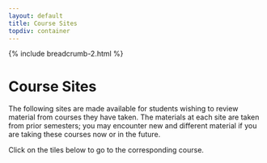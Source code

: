 ```yaml
---
layout: default
title: Course Sites
topdiv: container
---
```

<script type="text/javascript" src="../js/courses.js"></script>

{% include breadcrumb-2.html %}

# Course Sites

The following sites are made available for students wishing to review material from courses they have taken. The materials at each site are taken from prior semesters; you may encounter new and different material if you are taking these courses now or in the future.

Click on the tiles below to go to the corresponding course.

<div class="container-fluid">
    <div id="course_cards_div"></div>
</div>

<style>
    .course-card {
        min-width: 280px;
        max-width: 400px;
        flex: 1;
        margin: 10px;
    }
    
    #course_cards_div {
        display: flex;
        flex-wrap: wrap;
        justify-content: space-evenly;
        align-items: stretch;
        gap: 15px;
        padding: 20px 0;
    }
</style>

<script>
// Load course data when page loads
document.addEventListener('DOMContentLoaded', drawCourseCards);

async function drawCourseCards() {
    try {
        // Ensure courses are loaded first
        const courses = await loadCoursesCSV('/descartes-modules/course-sites/descartes-courses.csv');
        if (courses === false) {
            console.error('Failed to load courses.');
            return;
        }
        
        const div = document.getElementById('course_cards_div');
        let cardsHTML = '';

        // Process each row (name, url, fullname, desc)
        for (const course of courses) {            
            console.log('Course data:', course); // Debug: see what data we have
            if (course.name && course.url) {
                // Check for prerequisites for this specific course
                let prereqs = '';
                console.log('Prerequisites for', course.name, ':', course.prerequisites, typeof course.prerequisites); // Debug
                if (course.prerequisites && Array.isArray(course.prerequisites) && course.prerequisites.length > 0) {
                    // Filter out empty prerequisites and map them back to course names
                    const validPrereqs = course.prerequisites
                        .filter(p => p && p.trim() !== '')
                        .map(prereqId => {
                            // Find the course with this ID to get its name
                            const prereqCourse = courses.find(c => c.id === prereqId);
                            if (prereqCourse) {
                                return prereqCourse.name;
                            } else {
                                // If course not found, convert the ID back to a readable name
                                // Convert "des-101" back to "DES 101"
                                return prereqId.replace(/-/g, ' ').toUpperCase();
                            }
                        });
                    if (validPrereqs.length > 0) {
                        prereqs = `<p class="card-text"><strong>Prerequisites:</strong> ${validPrereqs.join(', ')}</p>`;
                        console.log('Adding prerequisites:', prereqs); // Debug
                    }
                }
                
                // Generate course card with flexible layout
                cardsHTML += `
                    <div class="course-card">
                        <div class="card h-100">
                            <div class="card-body">
                                <a href="${course.url}" class="text-decoration-none">
                                    <h4 class="text-center mb-0">${course.name}</h4>
                                    <h3 class="text-center mt-2">${course.title}</h3>
                                    <p class="card-text">${course.description}</p>
                                    ${prereqs}
                                </a>
                            </div>
                        </div>
                    </div>`;
            }
        }

        div.innerHTML = cardsHTML;
        
        // Add resize listener to optimize layout
        window.addEventListener('resize', () => {
            clearTimeout(window.resizeTimer);
            window.resizeTimer = setTimeout(() => {
                // Force re-layout on resize
                div.style.display = 'none';
                div.offsetHeight; // Trigger reflow
                div.style.display = 'flex';
            }, 250);
        });
        
    } catch (error) {
        console.error('Error loading course data:', error);
        document.getElementById('course_cards_div').innerHTML = 
            '<p class="text-center text-muted">Error loading course data. Please try again later.</p>';
    }
}
</script>
